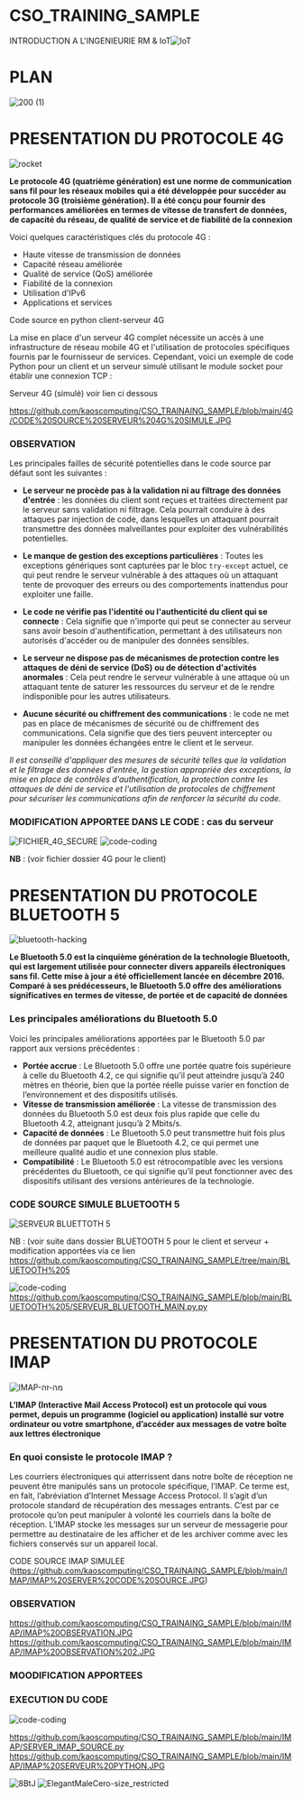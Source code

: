# CSO_TRAINING_SAMPLE
INTRODUCTION A L'INGENIEURIE RM &amp; IoT![IoT](https://github.com/kaoscomputing/CSO_TRAINAING_SAMPLE/assets/138717853/d14f8641-27a7-46c5-bfbb-af085bb5f46d)

# PLAN 
![200 (1)](https://github.com/kaoscomputing/CSO_TRAINAING_SAMPLE/assets/138717853/abbf1e7d-e5ea-4c90-be0f-47d73b8017ab)



# PRESENTATION DU PROTOCOLE 4G
![rocket](https://github.com/kaoscomputing/CSO_TRAINAING_SAMPLE/assets/138717853/1a6fb7a0-009c-4531-aae0-23693e1cf82a)

**Le protocole 4G (quatrième génération) est une norme de communication sans fil pour les réseaux 
mobiles qui a été développée pour succéder au protocole 3G (troisième génération). Il a été conçu pour 
fournir des performances améliorées en termes de vitesse de transfert de données, de capacité du 
réseau, de qualité de service et de fiabilité de la connexion**

Voici quelques caractéristiques clés du protocole 4G :

- Haute vitesse de transmission de données 
- Capacité réseau améliorée
- Qualité de service (QoS) améliorée
- Fiabilité de la connexion
- Utilisation d'IPv6
- Applications et services

Code source en python client-serveur 4G

La mise en place d'un serveur 4G complet nécessite un accès à une infrastructure de réseau mobile 4G 
et l'utilisation de protocoles spécifiques fournis par le fournisseur de services. Cependant, voici un 
exemple de code Python pour un client et un serveur simulé utilisant le module socket pour établir 
une connexion TCP :

Serveur 4G (simulé) voir lien ci dessous

https://github.com/kaoscomputing/CSO_TRAINAING_SAMPLE/blob/main/4G/CODE%20SOURCE%20SERVEUR%204G%20SIMULE.JPG

### OBSERVATION

Les principales failles de sécurité potentielles dans le code source par défaut sont les suivantes :

- **Le serveur ne procède pas à la validation ni au filtrage des données d'entrée** : les données du client sont reçues et traitées directement par le serveur sans validation ni filtrage. Cela pourrait conduire à des attaques par injection de code, dans lesquelles un attaquant pourrait transmettre des données malveillantes pour exploiter des vulnérabilités potentielles.

- **Le manque de gestion des exceptions particulières** : Toutes les exceptions génériques sont capturées par le bloc `try-except` actuel, ce qui peut rendre le serveur vulnérable à des attaques où un attaquant tente de provoquer des erreurs ou des comportements inattendus pour exploiter une faille.

- **Le code ne vérifie pas l'identité ou l'authenticité du client qui se connecte** : Cela signifie que n'importe qui peut se connecter au serveur sans avoir besoin d'authentification, permettant à des utilisateurs non autorisés d'accéder ou de manipuler des données sensibles.

- **Le serveur ne dispose pas de mécanismes de protection contre les attaques de déni de service (DoS) ou de détection d'activités anormales** : Cela peut rendre le serveur vulnérable à une attaque où un attaquant tente de saturer les ressources du serveur et de le rendre indisponible pour les autres utilisateurs.

- **Aucune sécurité ou chiffrement des communications** : le code ne met pas en place de mécanismes de sécurité ou de chiffrement des communications. Cela signifie que des tiers peuvent intercepter ou manipuler les données échangées entre le client et le serveur.

_Il est conseillé d'appliquer des mesures de sécurité telles que la validation et le filtrage des données d'entrée, la gestion appropriée des exceptions, la mise en place de contrôles d'authentification, la protection contre les attaques de déni de service et l'utilisation de protocoles de chiffrement pour sécuriser les communications afin de renforcer la sécurité du code._

### MODIFICATION APPORTEE DANS LE CODE : cas du serveur                                       


![FICHIER_4G_SECURE](https://github.com/kaoscomputing/CSO_TRAINAING_SAMPLE/assets/138717853/06c89f57-c1ab-4d03-acc7-ab3f79f66386)                       ![code-coding](https://github.com/kaoscomputing/CSO_TRAINAING_SAMPLE/assets/138717853/e3fa1aed-cd98-4fb8-86d3-6c67a8c36d66)

**NB** : (voir fichier dossier 4G pour le client)

# PRESENTATION DU PROTOCOLE BLUETOOTH 5
![bluetooth-hacking](https://github.com/kaoscomputing/CSO_TRAINAING_SAMPLE/assets/138717853/1666eaf7-2fa6-4687-b1c6-9e0a93adb21a)

**Le Bluetooth 5.0 est la cinquième génération de la technologie Bluetooth, qui est largement utilisée pour connecter divers appareils électroniques sans fil. Cette mise à jour a été officiellement lancée en décembre 2016. Comparé à ses prédécesseurs, le Bluetooth 5.0 offre des améliorations significatives en termes de vitesse, de portée et de capacité de données**

### Les principales améliorations du Bluetooth 5.0 ###

Voici les principales améliorations apportées par le Bluetooth 5.0 par rapport aux versions précédentes :

- **Portée accrue** : Le Bluetooth 5.0 offre une portée quatre fois supérieure à celle du Bluetooth 4.2, ce qui signifie qu’il peut atteindre jusqu’à 240 mètres en théorie, bien que la portée réelle puisse varier en fonction de l’environnement et des dispositifs utilisés.
- **Vitesse de transmission améliorée** : La vitesse de transmission des données du Bluetooth 5.0 est deux fois plus rapide que celle du Bluetooth 4.2, atteignant jusqu’à 2 Mbits/s.
- **Capacité de données** : Le Bluetooth 5.0 peut transmettre huit fois plus de données par paquet que le Bluetooth 4.2, ce qui permet une meilleure qualité audio et une connexion plus stable.
- **Compatibilité** : Le Bluetooth 5.0 est rétrocompatible avec les versions précédentes du Bluetooth, ce qui signifie qu’il peut fonctionner avec des dispositifs utilisant des versions antérieures de la technologie.

### CODE SOURCE SIMULE BLUETOOTH 5 ###

![SERVEUR BLUETTOTH 5](https://github.com/kaoscomputing/CSO_TRAINAING_SAMPLE/assets/138717853/e632c486-2d22-4095-bdbc-48f0bc22e004)

NB : (voir suite dans dossier BLUETOOTH 5 pour le client et serveur + modification apportées via ce lien https://github.com/kaoscomputing/CSO_TRAINAING_SAMPLE/tree/main/BLUETOOTH%205

![code-coding](https://github.com/kaoscomputing/CSO_TRAINAING_SAMPLE/assets/138717853/d0fa667a-b421-4774-861e-71cc1a27cfb8)
https://github.com/kaoscomputing/CSO_TRAINAING_SAMPLE/blob/main/BLUETOOTH%205/SERVEUR_BLUETOOTH_MAIN.py.py

# PRESENTATION DU PROTOCOLE IMAP
![IMAP-מה-זה](https://github.com/kaoscomputing/CSO_TRAINAING_SAMPLE/assets/138717853/e30cf4ea-3b1b-4495-b4b7-35a1cda4cf93)

**L’IMAP (Interactive Mail Access Protocol) est un protocole qui vous permet, depuis un programme (logiciel ou application) installé sur votre ordinateur ou votre smartphone, d’accéder aux messages de votre boîte aux lettres électronique**

### En quoi consiste le protocole IMAP ? ###

Les courriers électroniques qui atterrissent dans notre boîte de réception ne peuvent être manipulés sans un protocole spécifique, l’IMAP. Ce terme est, en fait, l’abréviation d’Internet Message Access Protocol. Il s’agit d’un protocole standard de récupération des messages entrants. C’est par ce protocole qu’on peut manipuler à volonté les courriels dans la boîte de réception. L’IMAP stocke les messages sur un serveur de messagerie pour permettre au destinataire de les afficher et de les archiver comme avec les fichiers conservés sur un appareil local.

CODE SOURCE IMAP SIMULEE (https://github.com/kaoscomputing/CSO_TRAINAING_SAMPLE/blob/main/IMAP/IMAP%20SERVER%20CODE%20SOURCE.JPG)

### OBSERVATION ###
https://github.com/kaoscomputing/CSO_TRAINAING_SAMPLE/blob/main/IMAP/IMAP%20OBSERVATION.JPG
https://github.com/kaoscomputing/CSO_TRAINAING_SAMPLE/blob/main/IMAP/IMAP%20OBSERVATION%202.JPG

### MOODIFICATION APPORTEES ###

### EXECUTION DU CODE ### 
![code-coding](https://github.com/kaoscomputing/CSO_TRAINAING_SAMPLE/assets/138717853/64945791-6ebc-4ad5-8b2d-9d99bbf04403)

https://github.com/kaoscomputing/CSO_TRAINAING_SAMPLE/blob/main/IMAP/SERVER_IMAP_SOURCE.py
https://github.com/kaoscomputing/CSO_TRAINAING_SAMPLE/blob/main/IMAP/IMAP%20SERVEUR%20PYTHON.JPG



![8BtJ](https://github.com/kaoscomputing/CSO_TRAINAING_SAMPLE/assets/138717853/09aa9bec-28f6-42b3-b56d-0571a2ad947e) ![ElegantMaleCero-size_restricted](https://github.com/kaoscomputing/CSO_TRAINAING_SAMPLE/assets/138717853/c7454e76-26a8-4c63-8d22-373c2d034c25)
